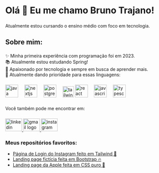 <h1 align="left">Olá 👋 Eu me chamo Bruno Trajano!</h1>

###

<p align="left">Atualmente estou cursando o ensino médio com foco em tecnologia.</p>

###

<h2 align="left">Sobre mim:</h2>

###

<p align="left">✨ Minha primeira experiência com programação foi em 2023.<br>📚 Atualmente estou estudando Spring! <br>🎲 Apaixonado por tecnologia e sempre em busca de aprender mais.<br>🎯 Atualmente dando prioridade para essas linguagens:</p>

###

<div align="left">
  <img src="https://cdn.jsdelivr.net/gh/devicons/devicon/icons/java/java-original.svg" height="40" alt="java logo"  />
  <img width="12" />
  <img src="https://cdn.jsdelivr.net/gh/devicons/devicon/icons/nextjs/nextjs-original.svg" height="40" alt="nextjs logo"  />
  <img width="12" />
  <img src="https://cdn.jsdelivr.net/gh/devicons/devicon/icons/postgresql/postgresql-original.svg" height="40" alt="postgresql logo"  />
  <img width="12" />
  <img src="https://upload.wikimedia.org/wikipedia/commons/thumb/d/d5/Tailwind_CSS_Logo.svg/2560px-Tailwind_CSS_Logo.svg.png" height="35" alt="tailwindcss logo"  />
  <img src="https://cdn.jsdelivr.net/gh/devicons/devicon/icons/react/react-original.svg" height="40" alt="react logo"  />
  <img width="12" />
  <img src="https://cdn.jsdelivr.net/gh/devicons/devicon/icons/javascript/javascript-original.svg" height="40" alt="javascript logo"  />
  <img width="12" />
  <img src="https://cdn.jsdelivr.net/gh/devicons/devicon/icons/typescript/typescript-original.svg" height="40" alt="typescript logo"  />
</div>

###

<p align="left">Você também pode me encontrar em:</p>


###

<div align="left">
  <a href="https://www.linkedin.com/in/bruno-trajano-5612aa33b/" target="_blank">
    <img src="https://raw.githubusercontent.com/maurodesouza/profile-readme-generator/master/src/assets/icons/social/linkedin/default.svg" width="52" height="40" alt="linkedin logo"  />
  </a>
  <a href="https://mail.google.com/mail/u/0/#inbox?compose=CllgCJvqJqQTszWgCTJwCNhxNDTpxTnxCWWFFTnVdtnPLGhNMkNCKvmgsJWLqLRpXJLGDWpnprg" target="_blank">
    <img src="https://raw.githubusercontent.com/maurodesouza/profile-readme-generator/master/src/assets/icons/social/gmail/default.svg" width="52" height="40" alt="gmail logo"  />
  </a>
  <a href="https://www.instagram.com/eutrajaaano/" target="_blank">
    <img src="https://raw.githubusercontent.com/maurodesouza/profile-readme-generator/master/src/assets/icons/social/instagram/default.svg" width="52" height="40" alt="instagram logo"  />
  </a>
</div>

###

<h3 align="left">Meus repositórios favoritos:</h3>

<ul align="left">
  <li><a href="https://github.com/trajanoo/Instagram-Login" target="_blank">Página de Login do Instagram feito em Tailwind 🚀</a></li>
  <li><a href="https://github.com/trajanoo/Tindog" target="_blank">Landing page fictícia feita em Bootstrap 🔥</a></li>
  <li><a href="https://github.com/trajanoo/apple" target="_blank">Landing page da Apple feita em CSS puro 🍎</a></li>
</ul>

###
